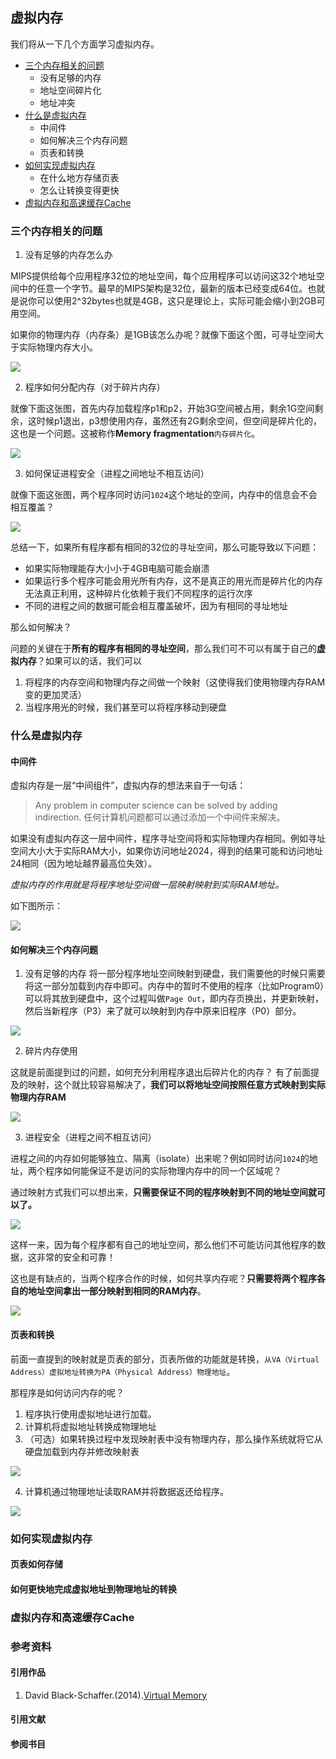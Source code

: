 ## 虚拟内存

我们将从一下几个方面学习虚拟内存。

- [三个内存相关的问题](#三个内存相关的问题)
  - 没有足够的内存
  - 地址空间碎片化
  - 地址冲突
- [什么是虚拟内存](#什么是虚拟内存)
  - 中间件
  - 如何解决三个内存问题
  - 页表和转换
- [如何实现虚拟内存](#如何实现虚拟内存)
  - 在什么地方存储页表
  - 怎么让转换变得更快
- [虚拟内存和高速缓存Cache](#虚拟内存和高速缓存Cache)


### 三个内存相关的问题

1. 没有足够的内存怎么办

MIPS提供给每个应用程序32位的地址空间，每个应用程序可以访问这32个地址空间中的任意一个字节。最早的MIPS架构是32位，最新的版本已经变成64位。也就是说你可以使用2^32bytes也就是4GB，这只是理论上，实际可能会缩小到2GB可用空间。

如果你的物理内存（内存条）是1GB该怎么办呢？就像下面这个图，可寻址空间大于实际物理内存大小。

![](/pics/vm-problem1.png)

2. 程序如何分配内存（对于碎片内存）

就像下面这张图，首先内存加载程序p1和p2，开始3G空间被占用，剩余1G空间剩余，这时候p1退出，p3想使用内存，虽然还有2G剩余空间，但空间是碎片化的，这也是一个问题。这被称作**Memory fragmentation**`内存碎片化`。

![](/pics/vm-problem2.png)

3. 如何保证进程安全（进程之间地址不相互访问）

就像下面这张图，两个程序同时访问`1024`这个地址的空间，内存中的信息会不会相互覆盖？

![](/pics/vm-problem3.png)

总结一下，如果所有程序都有相同的32位的寻址空间，那么可能导致以下问题：
* 如果实际物理能存大小小于4GB电脑可能会崩溃
* 如果运行多个程序可能会用光所有内存，这不是真正的用光而是碎片化的内存无法真正利用，这种碎片化依赖于我们不同程序的运行次序
* 不同的进程之间的数据可能会相互覆盖破坏，因为有相同的寻址地址

那么如何解决？

问题的关键在于**所有的程序有相同的寻址空间**，那么我们可不可以有属于自己的**虚拟内存**？如果可以的话，我们可以
1. 将程序的内存空间和物理内存之间做一个映射（这使得我们使用物理内存RAM变的更加灵活）
2. 当程序用光的时候，我们甚至可以将程序移动到硬盘

### 什么是虚拟内存

#### 中间件

虚拟内存是一层“中间组件”，虚拟内存的想法来自于一句话：

> Any problem in computer science can be solved by adding indirection.
任何计算机问题都可以通过添加一个中间件来解决。

如果没有虚拟内存这一层中间件，程序寻址空间将和实际物理内存相同。例如寻址空间大小大于实际RAM大小，如果你访问地址2024，得到的结果可能和访问地址24相同（因为地址越界最高位失效）。

*虚拟内存的作用就是将程序地址空间做一层映射映射到实际RAM地址。*

如下图所示：

![](/pics/whatis-vm1.png)

#### 如何解决三个内存问题

1. 没有足够的内存
将一部分程序地址空间映射到硬盘，我们需要他的时候只需要将这一部分加载到内存中即可。内存中的暂时不使用的程序（比如Program0）可以将其放到硬盘中，这个过程叫做`Page Out`，即内存页换出，并更新映射，然后当新程序（P3）来了就可以映射到内存中原来旧程序（P0）部分。

![](/pics/not-enough-memory.png)

2. 碎片内存使用

这就是前面提到过的问题，如何充分利用程序退出后碎片化的内存？
有了前面提及的映射，这个就比较容易解决了，**我们可以将地址空间按照任意方式映射到实际物理内存RAM**

![](/pics/memory-hole.png)


3. 进程安全（进程之间不相互访问）

进程之间的内存如何能够独立、隔离（isolate）出来呢？例如同时访问`1024`的地址，两个程序如何能保证不是访问的实际物理内存中的同一个区域呢？

通过映射方式我们可以想出来，**只需要保证不同的程序映射到不同的地址空间就可以了。**

![](/pics/program-secure.png)

这样一来，因为每个程序都有自己的地址空间，那么他们不可能访问其他程序的数据，这非常的安全和可靠！

这也是有缺点的，当两个程序合作的时候，如何共享内存呢？**只需要将两个程序各自的地址空间拿出一部分映射到相同的RAM内存**。

![](/pics/memory-share.png)

#### 页表和转换
前面一直提到的映射就是页表的部分，页表所做的功能就是转换，`从VA（Virtual Address）虚拟地址转换为PA（Physical Address）物理地址`。

那程序是如何访问内存的呢？
1. 程序执行使用虚拟地址进行加载。
2. 计算机将虚拟地址转换成物理地址
3. （可选）如果转换过程中发现映射表中没有物理内存，那么操作系统就将它从硬盘加载到内存并修改映射表

![](/pics/vm-work1.png)

4. 计算机通过物理地址读取RAM并将数据返还给程序。

![](/pics/vm-work2.png)



### 如何实现虚拟内存

#### 页表如何存储

#### 如何更快地完成虚拟地址到物理地址的转换



### 虚拟内存和高速缓存Cache



### 参考资料

#### 引用作品

1. David Black-Schaffer.(2014).[Virtual Memory](https://www.youtube.com/watch?v=qcBIvnQt0Bw&index=1&list=PLiwt1iVUib9s2Uo5BeYmwkDFUh70fJPxX)

#### 引用文献
#### 参阅书目

